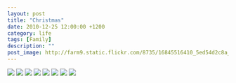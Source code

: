 ```yaml
---
layout: post
title: "Christmas"
date: 2010-12-25 12:00:00 +1200
category: life
tags: [Family]
description: ""
post_image: http://farm9.static.flickr.com/8735/16845516410_5ed54d2c8a_o.jpg
---
```

[![](http://farm8.static.flickr.com/7625/16410632054_b44fe239ce_c.jpg)](http://farm8.static.flickr.com/7625/16410632054_ae221b007a_o.jpg)
[![](http://farm8.static.flickr.com/7607/17007062546_9d8e1f7601_c.jpg)](http://farm8.static.flickr.com/7607/17007062546_1a87fcc630_o.jpg)
[![](http://farm9.static.flickr.com/8732/17033055285_616108fe85_c.jpg)](http://farm9.static.flickr.com/8732/17033055285_e2ed32c5e5_o.jpg)
[![](http://farm9.static.flickr.com/8696/17033055125_1ae33d50df_c.jpg)](http://farm9.static.flickr.com/8696/17033055125_81955d8cd2_o.jpg)
[![](http://farm9.static.flickr.com/8711/17007062096_ae7faf54dc_c.jpg)](http://farm9.static.flickr.com/8711/17007062096_f9a54436ed_o.jpg)
[![](http://farm8.static.flickr.com/7616/16825643787_c4f0ed3b64_c.jpg)](http://farm8.static.flickr.com/7616/16825643787_0fa22a91de_o.jpg)
[![](http://farm8.static.flickr.com/7636/16410630654_4c72ec2c2c_c.jpg)](http://farm8.static.flickr.com/7636/16410630654_f94110c0d5_o.jpg)
[![](http://farm9.static.flickr.com/8750/17033054505_703c8a860d_c.jpg)](http://farm9.static.flickr.com/8750/17033054505_066fca4c00_o.jpg)
